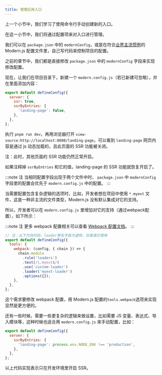 ```yaml
---
title: 管理应用入口​​​
---
```


上一个小节中，我们学习了使用命令行手动创建新的入口。

在这一小节中，我们将通过配置项来对入口进行管理。

我们可以在 `package.json` 中的 `modernConfig`，或是在符合[业界主流惯例](https://github.com/davidtheclark/cosmiconfig)的 Modern.js 配置文件里，自己写代码来控制项目的配置。

之前的章节中，我们都是直接修改 `package.json` 中的 `modernConfig` 字段来实现修改配置。

现在，让我们在项目目录下，新建一个 `modern.config.js`（若已新建可忽略），并在里面添加内容：

```js title="modern.config.js"
export default defineConfig({
  server: {
    ssr: true,
    ssrByEntries: {
      'landing-page': false,
    },
  },
};
```

执行 `pnpm run dev`，再用浏览器打开 `view-source:http://localhost:8080/landing-page`，可以看到 `landing-page` 网页内容是通过 js 动态加载的，且此页面的 SSR 功能被关闭。

注：此时，其他页面的 SSR 功能仍然正常开启。

如果注释掉 `ssrByEntries` 和它的值，landing-page 的 SSR 功能就恢复开启了。

:::note 注
当相同配置字段出现于两个文件中时， `package.json` 中 `modernConfig` 字段里的配置会优先于 `modern.config.js` 中的配置。
:::

当需要配置包含复杂逻辑的选项时，比如，开发者想在项目中使用 `*.myext` 文件，这是一种非主流的文件类型，Modern.js 没有默认集成对它的支持。

所以，开发者可以在 `modern.config.js` 里增加对它的支持（通过webpack配置），如下所示：

:::note 注
更多 webpack 配置相关可以查看 [Webpack 配置文档](/docs/apis/config/tools/webpack)。
:::

```js
// 注：以下为伪代码，loader等名字皆为虚构，仅做演示使用
export default defineConfig({
  tools: {
    webpack: (config, { chain }) => {
      chain.module
        .rule('loaders')
        .test(/\.myext$/)
        .use('custom-loader')
        .loader('myext-loader')
        .options({});
    },
  },
};
```

这个需求要修改 webpack 配置，用 Modern.js 配置的`tools.webpack`选项来实现显然是更方便的。

还有一些时候，需要一些更复杂的逻辑来做设置，比如需要 JS 变量、表达式、导入模块等，这种时候也适合用 `modern.config.js` 来手动配置，比如：

```js
export default defineConfig({
  server: {
    ssrByEntries: {
      'landing-page': process.env.NODE_ENV !== 'production',
    },
  },
};
```

以上代码实现表示只在开发环境里开启 SSR。
